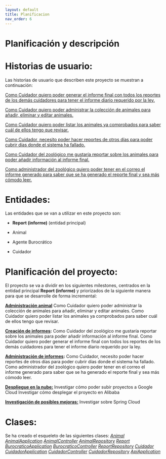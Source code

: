 ```yaml
---
layout: default
title: Planificacion
nav_order: 6
---
```


# Planificación y descripción


# **Historias de usuario:**

Las historias de usuario que describen este proyecto se muestran a continuación:

[Como Cuidador quiero poder generar el informe final con todos los reportes de los demás cuidadores para tener el informe diario requerido por la ley.](https://github.com/Guillergood/DailyReport-2.0/issues/11)

[Como Cuidador quiero poder administrar la colección de animales para añadir, eliminar y editar animales.](https://github.com/Guillergood/DailyReport-2.0/issues/12)

[Como Cuidador quiero poder listar los animales ya comprobados para saber cuál de ellos tengo que revisar.](https://github.com/Guillergood/DailyReport-2.0/issues/13)

[Como Cuidador, necesito poder hacer reportes de otros días para poder cubrir días donde el sistema ha fallado.](https://github.com/Guillergood/DailyReport-2.0/issues/17)

[Como Cuidador del zoológico me gustaría reportar sobre los animales para poder añadir información al informe final.](https://github.com/Guillergood/DailyReport-2.0/issues/10)

[Como administrador del zoológico quiero poder tener en el correo el informe generado para saber que se ha generado el reporte final y sea más cómodo leer.](https://github.com/Guillergood/DailyReport-2.0/issues/15)

# **Entidades:**

Las entidades que se van a utilizar en este proyecto son:

- **Report (informe)** (entidad principal)
  
- Animal
  
- Agente Burocrático
  
- Cuidador

# **Planificación del proyecto:**

El proyecto se va a dividir en los siguientes milestones, centrados en la entidad principal **Report (informe)** y priorizados de la siguiente manera para que se desarrolle de forma incremental:

**[Administración animal](https://github.com/Guillergood/DailyReport-2.0/milestone/12)**
Como Cuidador quiero poder administrar la colección de animales para añadir, eliminar y editar animales.
Como Cuidador quiero poder listar los animales ya comprobados para saber cuál de ellos tengo que revisar.

**[Creación de informes](https://github.com/Guillergood/DailyReport-2.0/milestone/6):**
Como Cuidador del zoológico me gustaría reportar sobre los animales para poder añadir información al informe final.
Como Cuidador quiero poder generar el informe final con todos los reportes de los demás cuidadores para tener el informe diario requerido por la ley.

**[Administración de informes](https://github.com/Guillergood/DailyReport-2.0/milestone/7):**
Como Cuidador, necesito poder hacer reportes de otros días para poder cubrir días donde el sistema ha fallado.
Como administrador del zoológico quiero poder tener en el correo el informe generado para saber que se ha generado el reporte final y sea más cómodo leer.

**[Despliegue en la nube:](https://github.com/Guillergood/DailyReport-2.0/milestone/9)**
Investigar cómo poder subir proyectos a Google Cloud
Investigar cómo desplegar el proyecto en Alibaba

**[Investigación de posibles mejoras:](https://github.com/Guillergood/DailyReport-2.0/milestone/10)**
Investigar sobre Spring Cloud



# **Clases:**
Se ha creado el esqueleto de las siguientes clases:
  [*Animal*](https://github.com/Guillergood/DailyReport-2.0/blob/main/Animal/Animal.java)
  [*AnimalApplication*](https://github.com/Guillergood/DailyReport-2.0/blob/main/Animal/AnimalApplication.java)
  [*AnimalController*](https://github.com/Guillergood/DailyReport-2.0/blob/main/Animal/AnimalController.java)
  [*AnimalRepository*](https://github.com/Guillergood/DailyReport-2.0/blob/main/Animal/AnimalRepository.java)
  [*Report*](https://github.com/Guillergood/DailyReport-2.0/blob/main/Burocratico/Report.java)
  [*BurocraticoApplication*](https://github.com/Guillergood/DailyReport-2.0/blob/main/Burocratico/BurocraticoApplication.java)
  [*BurocraticoController*](https://github.com/Guillergood/DailyReport-2.0/blob/main/Burocratico/BurocraticoController.java)
  [*ReportRepository*](https://github.com/Guillergood/DailyReport-2.0/blob/main/Burocratico/ReportRepository.java)
  [*Cuidador*](https://github.com/Guillergood/DailyReport-2.0/blob/main/Cuidador/Cuidador.java)
  [*CuidadorApplication*](https://github.com/Guillergood/DailyReport-2.0/blob/main/Cuidador/CuidadorApplication.java)
  [*CuidadorController*](https://github.com/Guillergood/DailyReport-2.0/blob/main/Cuidador/CuidadorController.java)
  [*CuidadorRepository*](https://github.com/Guillergood/DailyReport-2.0/blob/main/Cuidador/CuidadorRepository.java)
  [*ApiApplication*](https://github.com/Guillergood/DailyReport-2.0/blob/main/API/ApiApplication.java)